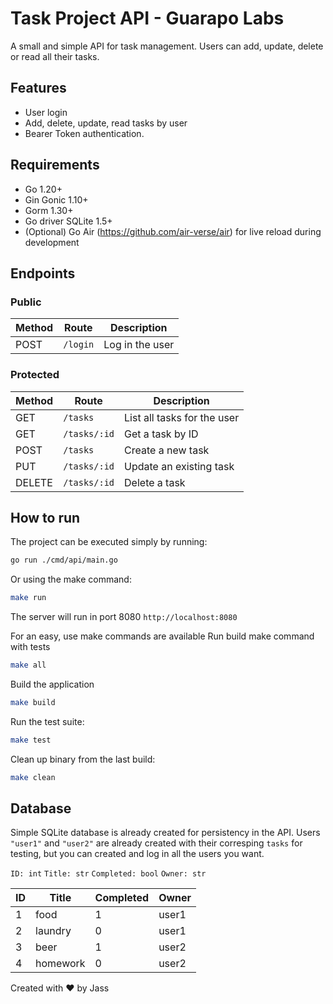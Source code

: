 # Task Project API - Guarapo Labs
A small and simple API for task management. Users can add, update, delete or read all their tasks.

## Features
- User login
- Add, delete, update, read tasks by user
- Bearer Token authentication.


##  Requirements

- Go 1.20+
- Gin Gonic 1.10+
- Gorm 1.30+
- Go driver SQLite 1.5+
- (Optional) Go Air (https://github.com/air-verse/air) for live reload during development

## Endpoints
### Public
| Method |  Route   | Description      |
|--------|----------|------------------|
| POST   | `/login` | Log in the user  |

### Protected
| Method | Route         | Description                    |
|--------|---------------|--------------------------------|
| GET    | `/tasks`      | List all tasks for the user    |
| GET    | `/tasks/:id`  | Get a task by ID               |
| POST   | `/tasks`      | Create a new task              |
| PUT    | `/tasks/:id`  | Update an existing task        |
| DELETE | `/tasks/:id`  | Delete a task                  |


## How to run
The project can be executed simply by running:
```bash
go run ./cmd/api/main.go
```

Or using the make command:
```bash
make run
```
The server will run in port 8080
`http://localhost:8080`

For an easy, use make commands are available
Run build make command with tests
```bash
make all
```

Build the application
```bash
make build
```

Run the test suite:
```bash
make test
```

Clean up binary from the last build:
```bash
make clean
```

## Database
Simple SQLite database is already created for persistency in the API. Users `"user1"` and `"user2"` are already created with their corresping `tasks` for testing, but you can created and log in all the users you want.

`ID: int`
`Title: str`
`Completed: bool`
`Owner: str`

| ID | Title     | Completed | Owner  |
|----|-----------|-----------|--------|
| 1  | food      | 1         | user1  |
| 2  | laundry   | 0         | user1  |
| 3  | beer      | 1         | user2  |
| 4  | homework  | 0         | user2  |


Created with ♥️ by Jass
